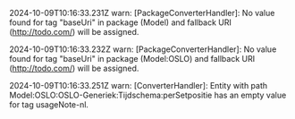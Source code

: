 2024-10-09T10:16:33.231Z warn: [PackageConverterHandler]: No value found for tag "baseUri" in package (Model) and fallback URI (http://todo.com/) will be assigned.

2024-10-09T10:16:33.232Z warn: [PackageConverterHandler]: No value found for tag "baseUri" in package (Model:OSLO) and fallback URI (http://todo.com/) will be assigned.

2024-10-09T10:16:33.251Z warn: [ConverterHandler]: Entity with path Model:OSLO:OSLO-Generiek:Tijdschema:perSetpositie has an empty value for tag usageNote-nl.

